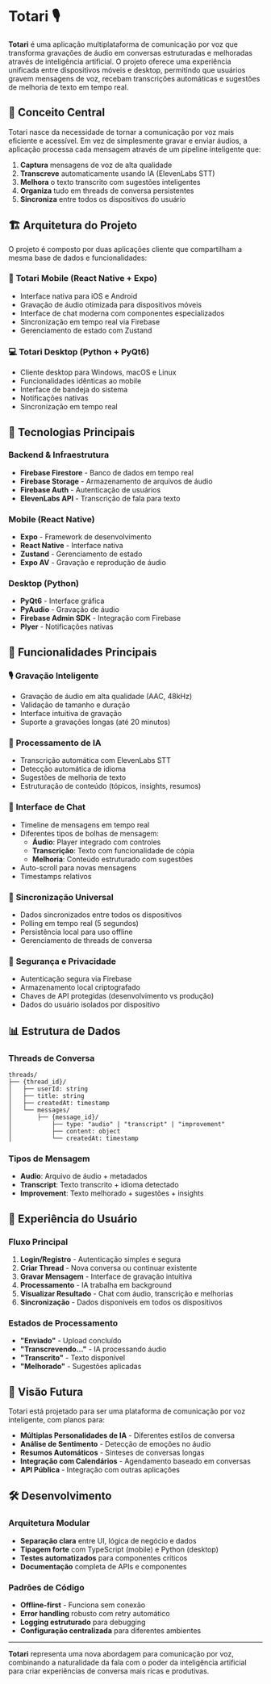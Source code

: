 # Totari 🎙️

**Totari** é uma aplicação multiplataforma de comunicação por voz que transforma gravações de áudio em conversas estruturadas e melhoradas através de inteligência artificial. O projeto oferece uma experiência unificada entre dispositivos móveis e desktop, permitindo que usuários gravem mensagens de voz, recebam transcrições automáticas e sugestões de melhoria de texto em tempo real.

## 🎯 Conceito Central

Totari nasce da necessidade de tornar a comunicação por voz mais eficiente e acessível. Em vez de simplesmente gravar e enviar áudios, a aplicação processa cada mensagem através de um pipeline inteligente que:

1. **Captura** mensagens de voz de alta qualidade
2. **Transcreve** automaticamente usando IA (ElevenLabs STT)
3. **Melhora** o texto transcrito com sugestões inteligentes
4. **Organiza** tudo em threads de conversa persistentes
5. **Sincroniza** entre todos os dispositivos do usuário

## 🏗️ Arquitetura do Projeto

O projeto é composto por duas aplicações cliente que compartilham a mesma base de dados e funcionalidades:

### 📱 **Totari Mobile** (React Native + Expo)
- Interface nativa para iOS e Android
- Gravação de áudio otimizada para dispositivos móveis
- Interface de chat moderna com componentes especializados
- Sincronização em tempo real via Firebase
- Gerenciamento de estado com Zustand

### 💻 **Totari Desktop** (Python + PyQt6)
- Cliente desktop para Windows, macOS e Linux
- Funcionalidades idênticas ao mobile
- Interface de bandeja do sistema
- Notificações nativas
- Sincronização em tempo real

## 🔧 Tecnologias Principais

### Backend & Infraestrutura
- **Firebase Firestore** - Banco de dados em tempo real
- **Firebase Storage** - Armazenamento de arquivos de áudio
- **Firebase Auth** - Autenticação de usuários
- **ElevenLabs API** - Transcrição de fala para texto

### Mobile (React Native)
- **Expo** - Framework de desenvolvimento
- **React Native** - Interface nativa
- **Zustand** - Gerenciamento de estado
- **Expo AV** - Gravação e reprodução de áudio

### Desktop (Python)
- **PyQt6** - Interface gráfica
- **PyAudio** - Gravação de áudio
- **Firebase Admin SDK** - Integração com Firebase
- **Plyer** - Notificações nativas

## 🚀 Funcionalidades Principais

### 🎙️ **Gravação Inteligente**
- Gravação de áudio em alta qualidade (AAC, 48kHz)
- Validação de tamanho e duração
- Interface intuitiva de gravação
- Suporte a gravações longas (até 20 minutos)

### 📝 **Processamento de IA**
- Transcrição automática com ElevenLabs STT
- Detecção automática de idioma
- Sugestões de melhoria de texto
- Estruturação de conteúdo (tópicos, insights, resumos)

### 💬 **Interface de Chat**
- Timeline de mensagens em tempo real
- Diferentes tipos de bolhas de mensagem:
  - **Áudio**: Player integrado com controles
  - **Transcrição**: Texto com funcionalidade de cópia
  - **Melhoria**: Conteúdo estruturado com sugestões
- Auto-scroll para novas mensagens
- Timestamps relativos

### 🔄 **Sincronização Universal**
- Dados sincronizados entre todos os dispositivos
- Polling em tempo real (5 segundos)
- Persistência local para uso offline
- Gerenciamento de threads de conversa

### 🔐 **Segurança e Privacidade**
- Autenticação segura via Firebase
- Armazenamento local criptografado
- Chaves de API protegidas (desenvolvimento vs produção)
- Dados do usuário isolados por dispositivo

## 📊 Estrutura de Dados

### Threads de Conversa
```
threads/
├── {thread_id}/
│   ├── userId: string
│   ├── title: string
│   ├── createdAt: timestamp
│   └── messages/
│       ├── {message_id}/
│           ├── type: "audio" | "transcript" | "improvement"
│           ├── content: object
│           └── createdAt: timestamp
```

### Tipos de Mensagem
- **Audio**: Arquivo de áudio + metadados
- **Transcript**: Texto transcrito + idioma detectado
- **Improvement**: Texto melhorado + sugestões + insights

## 🎨 Experiência do Usuário

### Fluxo Principal
1. **Login/Registro** - Autenticação simples e segura
2. **Criar Thread** - Nova conversa ou continuar existente
3. **Gravar Mensagem** - Interface de gravação intuitiva
4. **Processamento** - IA trabalha em background
5. **Visualizar Resultado** - Chat com áudio, transcrição e melhorias
6. **Sincronização** - Dados disponíveis em todos os dispositivos

### Estados de Processamento
- **"Enviado"** - Upload concluído
- **"Transcrevendo..."** - IA processando áudio
- **"Transcrito"** - Texto disponível
- **"Melhorado"** - Sugestões aplicadas

## 🔮 Visão Futura

Totari está projetado para ser uma plataforma de comunicação por voz inteligente, com planos para:

- **Múltiplas Personalidades de IA** - Diferentes estilos de conversa
- **Análise de Sentimento** - Detecção de emoções no áudio
- **Resumos Automáticos** - Sínteses de conversas longas
- **Integração com Calendários** - Agendamento baseado em conversas
- **API Pública** - Integração com outras aplicações

## 🛠️ Desenvolvimento

### Arquitetura Modular
- **Separação clara** entre UI, lógica de negócio e dados
- **Tipagem forte** com TypeScript (mobile) e Python (desktop)
- **Testes automatizados** para componentes críticos
- **Documentação** completa de APIs e componentes

### Padrões de Código
- **Offline-first** - Funciona sem conexão
- **Error handling** robusto com retry automático
- **Logging estruturado** para debugging
- **Configuração centralizada** para diferentes ambientes

---

**Totari** representa uma nova abordagem para comunicação por voz, combinando a naturalidade da fala com o poder da inteligência artificial para criar experiências de conversa mais ricas e produtivas.